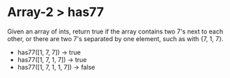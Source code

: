 # Array-2 > has77

Given an array of ints, return true if the array contains two 7's next to each other, or there are two 7's separated by one element, such as with {7, 1, 7}.

- has77([1, 7, 7]) → true
- has77([1, 7, 1, 7]) → true
- has77([1, 7, 1, 1, 7]) → false